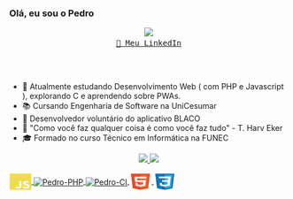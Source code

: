 ### Olá, eu sou o Pedro

<p align="center">
  <img src="https://skillicons.dev/icons?i=php,js,jquery,bootstrap,html,css,c" />
  <br/>
  <a href="https://www.linkedin.com/in/pedrohensil06"><kbd>🔵 Meu LinkedIn </kbd></a> 
</p>
<br></br>

- 🔭 Atualmente estudando Desenvolvimento Web ( com PHP  e Javascript ), explorando C e aprendendo sobre PWAs.
- :books: Cursando Engenharia de Software na UniCesumar
- :milky_way: Desenvolvedor voluntário do aplicativo BLACO
- 💪 "Como você faz qualquer coisa é como você faz tudo" - T. Harv Eker
- :mortar_board: Formado no curso Técnico em Informática na FUNEC 

<div align="center">
  <a href="https://github.com/pedroD630">
  <img height="180em" src="https://github-readme-stats.vercel.app/api?username=pedroD630&show_icons=true&theme=dark&include_all_commits=true&count_private=true"/>
  <img height="180em" src="https://github-readme-stats.vercel.app/api/top-langs/?username=pedroD630&layout=compact&langs_count=7&theme=dark"/>
</div>
  
  
  <div style="display: inline_block"><br>
    <img align="center" alt="Pedro-Js" height="30" width="40" src="https://raw.githubusercontent.com/devicons/devicon/master/icons/javascript/javascript-plain.svg">
    <img align="center" alt="Pedro-PHP" height="30" width="40" src="https://cdn.jsdelivr.net/gh/devicons/devicon/icons/php/php-original.svg">
    <img align="center" alt="Pedro-CI" height="30" width="40" src="https://cdn.jsdelivr.net/gh/devicons/devicon/icons/codeigniter/codeigniter-plain-wordmark.svg">
    <img align="center" alt="Pedro-HTML" height="30" width="40" src="https://raw.githubusercontent.com/devicons/devicon/master/icons/html5/html5-original.svg">
    <img align="center" alt="Pedro-CSS" height="30" width="40" src="https://raw.githubusercontent.com/devicons/devicon/master/icons/css3/css3-original.svg">
</div>
  
  ##
  
